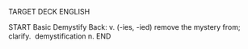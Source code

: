 TARGET DECK
ENGLISH

START
Basic
Demystify
Back: v. (-ies, -ied) remove the mystery from; clarify.  demystification n.
END
